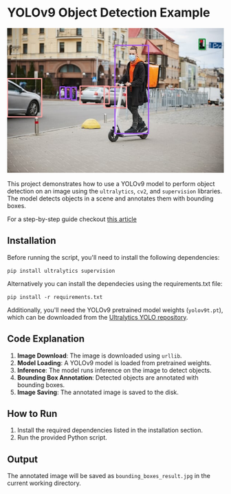 # YOLOv9 Object Detection Example
![Inference Image](https://github.com/Brianhulela/yolov9_object_detection/blob/main/bounding_boxes_result.jpg)

This project demonstrates how to use a YOLOv9 model to perform object detection on an image using the `ultralytics`, `cv2`, and `supervision` libraries. The model detects objects in a scene and annotates them with bounding boxes.

For a step-by-step guide checkout [this article](https://hulela.co.za/run-yolov9-object-detection-model-locally-43c23c7078b4)

## Installation

Before running the script, you'll need to install the following dependencies:

```
pip install ultralytics supervision
```
Alternatively you can install the dependecies using the requirements.txt file:

```
pip install -r requirements.txt
```

Additionally, you'll need the YOLOv9 pretrained model weights (`yolov9t.pt`), which can be downloaded from the [Ultralytics YOLO repository](https://docs.ultralytics.com/models/yolov9/).

## Code Explanation

1. **Image Download**: The image is downloaded using `urllib`.
2. **Model Loading**: A YOLOv9 model is loaded from pretrained weights.
3. **Inference**: The model runs inference on the image to detect objects.
4. **Bounding Box Annotation**: Detected objects are annotated with bounding boxes.
5. **Image Saving**: The annotated image is saved to the disk.

## How to Run

1. Install the required dependencies listed in the installation section.
3. Run the provided Python script.

## Output

The annotated image will be saved as `bounding_boxes_result.jpg` in the current working directory.
